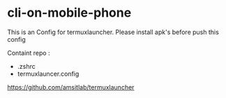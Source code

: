 # cli-on-mobile-phone
This is an Config for termuxlauncher.
Please install apk's before push this config



Containt repo :
- .zshrc
- termuxlauncer.config

https://github.com/amsitlab/termuxlauncher
